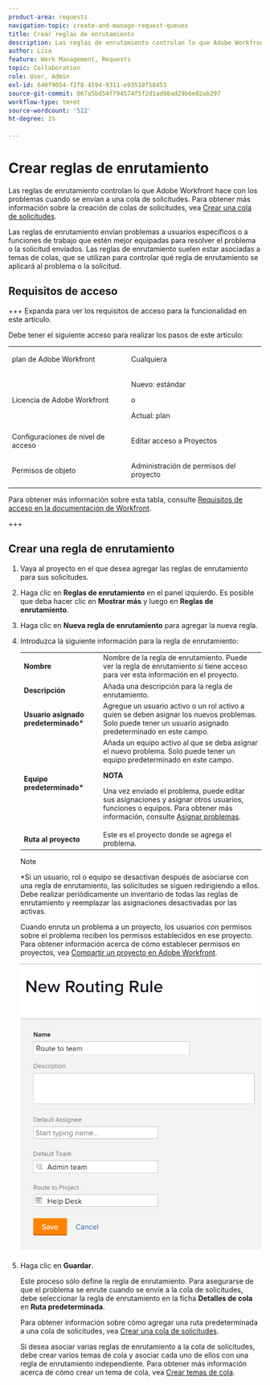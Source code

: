 ```yaml
---
product-area: requests
navigation-topic: create-and-manage-request-queues
title: Crear reglas de enrutamiento
description: Las reglas de enrutamiento controlan lo que Adobe Workfront hace con los problemas cuando se envían a una cola de solicitudes. Para obtener más información sobre la creación de colas de solicitudes, vea Crear una cola de solicitudes.
author: Lisa
feature: Work Management, Requests
topic: Collaboration
role: User, Admin
exl-id: 640f9054-f2f8-4594-9311-e93518f58453
source-git-commit: 067a5bd54f794574f5f2d1ad98ad29b6e02ab297
workflow-type: tm+mt
source-wordcount: '522'
ht-degree: 1%

---
```


# Crear reglas de enrutamiento

<!-- Audited: 12/2023 -->

Las reglas de enrutamiento controlan lo que Adobe Workfront hace con los problemas cuando se envían a una cola de solicitudes. Para obtener más información sobre la creación de colas de solicitudes, vea [Crear una cola de solicitudes](../../../manage-work/requests/create-and-manage-request-queues/create-request-queue.md).

Las reglas de enrutamiento envían problemas a usuarios específicos o a funciones de trabajo que estén mejor equipadas para resolver el problema o la solicitud enviados. Las reglas de enrutamiento suelen estar asociadas a temas de colas, que se utilizan para controlar qué regla de enrutamiento se aplicará al problema o la solicitud.

## Requisitos de acceso

+++ Expanda para ver los requisitos de acceso para la funcionalidad en este artículo.

<!--drafted - replace the table at P&P:

<table style="table-layout:auto"> 
 <col> 
 <col> 
 <tbody> 
  <tr> 
   <td role="rowheader">Adobe Workfront plan*</td> 
   <td> <p>Any </p> </td> 
  </tr> 
  <tr> 
   <td role="rowheader">Adobe Workfront license*</td> 
   <td> <p>Current license: Standard </p> 
   Or
   <p>Legacy license: Plan </p> </td> 
  </tr> 
  <tr> 
   <td role="rowheader">Access level configurations*</td> 
   <td> <p>Edit access to Projects</p> <p><b>NOTE</b>
   
   If you still don't have access, ask your Workfront administrator if they set additional restrictions in your access level. For information on how a Workfront administrator can modify your access level, see <a href="../../../administration-and-setup/add-users/configure-and-grant-access/create-modify-access-levels.md" class="MCXref xref">Create or modify custom access levels</a>.</p> </td> 
  </tr> 
  <tr> 
   <td role="rowheader">Object permissions</td> 
   <td> <p> Manage permissions to the project</p> <p>For information on requesting additional access, see <a href="../../../workfront-basics/grant-and-request-access-to-objects/request-access.md" class="MCXref xref">Request access to objects </a>.</p> </td> 
  </tr> 
 </tbody> 
</table>
-->

Debe tener el siguiente acceso para realizar los pasos de este artículo:

<table style="table-layout:auto"> 
 <col> 
 <col> 
 <tbody> 
  <tr> 
   <td role="rowheader">plan de Adobe Workfront</td> 
   <td> <p>Cualquiera </p> </td> 
  </tr> 
  <tr> 
   <td role="rowheader">Licencia de Adobe Workfront</td> 
   <td>
    <p>Nuevo: estándar</p>
    <p>o</p>
    <p>Actual: plan</p></td> 
  </tr> 
  <tr> 
   <td role="rowheader">Configuraciones de nivel de acceso</td>
   <td> <p>Editar acceso a Proyectos</p> </td> 
  </tr> 
  <tr> 
   <td role="rowheader">Permisos de objeto</td> 
   <td> <p> Administración de permisos del proyecto</p> </td>
  </tr> 
 </tbody> 
</table>

Para obtener más información sobre esta tabla, consulte [Requisitos de acceso en la documentación de Workfront](/help/quicksilver/administration-and-setup/add-users/access-levels-and-object-permissions/access-level-requirements-in-documentation.md).

+++

## Crear una regla de enrutamiento

1. Vaya al proyecto en el que desea agregar las reglas de enrutamiento para sus solicitudes.
1. Haga clic en **Reglas de enrutamiento** en el panel izquierdo. Es posible que deba hacer clic en **Mostrar más** y luego en **Reglas de enrutamiento**.
1. Haga clic en **Nueva regla de enrutamiento** para agregar la nueva regla.
1. Introduzca la siguiente información para la regla de enrutamiento:

   <table style="table-layout:auto"> 
    <col> 
    <col> 
    <thead> 
     </thead> 
    <tbody> 
     <tr> 
      <td role="rowheader"><strong>Nombre</strong> </td> 
      <td>Nombre de la regla de enrutamiento. Puede ver la regla de enrutamiento si tiene acceso para ver esta información en el proyecto.</td> 
     </tr> 
     <tr> 
      <td role="rowheader"><strong>Descripción</strong> </td> 
      <td>Añada una descripción para la regla de enrutamiento.</td> 
     </tr> 
     <tr> 
      <td role="rowheader"><strong>Usuario asignado predeterminado*</strong> </td> 
      <td>Agregue un usuario activo o un rol activo a quien se deben asignar los nuevos problemas. Solo puede tener un usuario asignado predeterminado en este campo. </td> 
     </tr> 
     <tr> 
      <td role="rowheader"><strong>Equipo predeterminado*</strong> </td> 
      <td>Añada un equipo activo al que se deba asignar el nuevo problema. Solo puede tener un equipo predeterminado en este campo.

   <p><b>NOTA</b></p>

   Una vez enviado el problema, puede editar sus asignaciones y asignar otros usuarios, funciones o equipos. Para obtener más información, consulte <a href="../../../manage-work/issues/manage-issues/assign-issues.md">Asignar problemas</a>.

   </td> 
     </tr> 
     <tr> 
      <td role="rowheader"><strong>Ruta al proyecto</strong> </td> 
      <td>Este es el proyecto donde se agrega el problema.</td> 
     </tr> 
    </tbody> 
   </table>

   >[!NOTE]
   >
   >*Si un usuario, rol o equipo se desactivan después de asociarse con una regla de enrutamiento, las solicitudes se siguen redirigiendo a ellos. Debe realizar periódicamente un inventario de todas las reglas de enrutamiento y reemplazar las asignaciones desactivadas por las activas.

   Cuando enruta un problema a un proyecto, los usuarios con permisos sobre el problema reciben los permisos establecidos en ese proyecto. Para obtener información acerca de cómo establecer permisos en proyectos, vea [Compartir un proyecto en Adobe Workfront](../../../workfront-basics/grant-and-request-access-to-objects/share-a-project.md).

   ![Nuevo cuadro de regla de enrutamiento](assets/new-routing-rule-box.png)

1. Haga clic en **Guardar**.

   Este proceso sólo define la regla de enrutamiento. Para asegurarse de que el problema se enrute cuando se envíe a la cola de solicitudes, debe seleccionar la regla de enrutamiento en la ficha **Detalles de cola** en **Ruta predeterminada**.

   Para obtener información sobre cómo agregar una ruta predeterminada a una cola de solicitudes, vea [Crear una cola de solicitudes](../../../manage-work/requests/create-and-manage-request-queues/create-request-queue.md).

   Si desea asociar varias reglas de enrutamiento a la cola de solicitudes, debe crear varios temas de cola y asociar cada uno de ellos con una regla de enrutamiento independiente. Para obtener más información acerca de cómo crear un tema de cola, vea [Crear temas de cola](../../../manage-work/requests/create-and-manage-request-queues/create-queue-topics.md).
